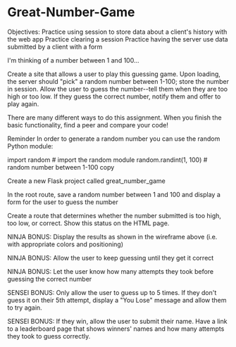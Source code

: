 # Great-Number-Game

Objectives:
Practice using session to store data about a client's history with the web app
Practice clearing a session
Practice having the server use data submitted by a client with a form



I'm thinking of a number between 1 and 100...

Create a site that allows a user to play this guessing game. Upon loading, the server should "pick" a random number between 1-100; store the number in session. Allow the user to guess the number--tell them when they are too high or too low. If they guess the correct number, notify them and offer to play again.

There are many different ways to do this assignment. When you finish the basic functionality, find a peer and compare your code!

Reminder
In order to generate a random number you can use the random Python module:

import random 	                # import the random module
random.randint(1, 100) 		# random number between 1-100
copy


Create a new Flask project called great_number_game

In the root route, save a random number between 1 and 100 and display a form for the user to guess the number

Create a route that determines whether the number submitted is too high, too low, or correct. Show this status on the HTML page.

NINJA BONUS: Display the results as shown in the wireframe above (i.e. with appropriate colors and positioning)

NINJA BONUS: Allow the user to keep guessing until they get it correct

NINJA BONUS: Let the user know how many attempts they took before guessing the correct number

SENSEI BONUS: Only allow the user to guess up to 5 times. If they don't guess it on their 5th attempt, display a "You Lose" message and allow them to try again.

SENSEI BONUS: If they win, allow the user to submit their name. Have a link to a leaderboard page that shows winners' names and how many attempts they took to guess correctly.
